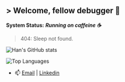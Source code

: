 ## > Welcome, fellow debugger 👋
**System Status:** ***Running on caffeine ☕***  
> 404: Sleep not found.

![Han's GitHub stats](http://readme-stats-smoky-seven.vercel.app/api?username=han-nwin&show_icons=true&theme=catppuccin_mocha)

![Top Languages](https://readme-stats-smoky-seven.vercel.app/api/top-langs/?username=han-nwin&hide=tex,html,css,jinja,cython&hide_progress=true&show_icons=true&theme=catppuccin_mocha)


- 📫 [Email](mailto:hannguyen.win@gmail.com) | [Linkedin](https://www.linkedin.com/in/tan-han-nguyen/)
